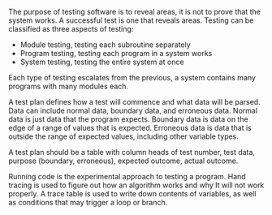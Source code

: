 
The purpose of testing software is to reveal areas, it is not to prove that the system works. A successful test is one that reveals areas. Testing can be classified as three aspects of testing:

- Module testing, testing each subroutine separately
- Program testing, testing each program in a system works 
- System testing, testing the entire system at once

Each type of testing escalates from the previous, a system contains many programs with many modules each.

A test plan defines how a test will commence and what data will be parsed. Data can include normal data, boundary data, and erroneous data. Normal data is just data that the program expects. Boundary data is data on the edge of a range of values that is expected. Erroneous data is data that is outside the range of expected values, including other variable types.

A test plan should be a table with column heads of test number, test data, purpose (boundary, erroneous), expected outcome, actual outcome.



Running code is the experimental approach to testing a program. Hand tracing is used to figure out how an algorithm works and why It will not work properly. A trace table is used to write down contents of variables, as well as conditions that may trigger a loop or branch.


